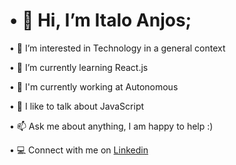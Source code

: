 <h1> • 👋 Hi, I’m Italo Anjos; </h1>

• 👀 I’m interested in Technology in a general context

• 🌱 I’m currently learning React.js

• 🏢  I'm currently working at Autonomous

• 💬  I like to talk about JavaScript

• 📫  Ask me about anything, I am happy to help :)

• 💻  Connect with me on [Linkedin](https://www.linkedin.com/in/italo-anjos-9b05795b/)

<!---
Italoanjos27/Italoanjos27 is a ✨ special ✨ repository because its `README.md` (this file) appears on your GitHub profile.
You can click the Preview link to take a look at your changes.
--->
